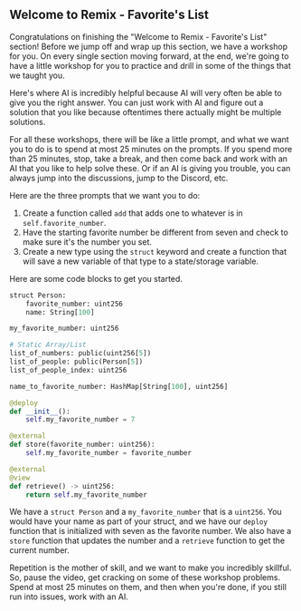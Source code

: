 ## Welcome to Remix - Favorite's List

Congratulations on finishing the "Welcome to Remix - Favorite's List" section! Before we jump off and wrap up this section, we have a workshop for you. On every single section moving forward, at the end, we're going to have a little workshop for you to practice and drill in some of the things that we taught you.

Here's where AI is incredibly helpful because AI will very often be able to give you the right answer. You can just work with AI and figure out a solution that you like because oftentimes there actually might be multiple solutions.

For all these workshops, there will be like a little prompt, and what we want you to do is to spend at most 25 minutes on the prompts. If you spend more than 25 minutes, stop, take a break, and then come back and work with an AI that you like to help solve these. Or if an AI is giving you trouble, you can always jump into the discussions, jump to the Discord, etc.

Here are the three prompts that we want you to do:

1. Create a function called `add` that adds one to whatever is in `self.favorite_number`.
2. Have the starting favorite number be different from seven and check to make sure it's the number you set.
3. Create a new type using the `struct` keyword and create a function that will save a new variable of that type to a state/storage variable.

Here are some code blocks to get you started.

```python
struct Person:
    favorite_number: uint256
    name: String[100]

my_favorite_number: uint256

# Static Array/List
list_of_numbers: public(uint256[5])
list_of_people: public(Person[5])
list_of_people_index: uint256

name_to_favorite_number: HashMap[String[100], uint256]

@deploy
def __init__():
    self.my_favorite_number = 7

@external
def store(favorite_number: uint256):
    self.my_favorite_number = favorite_number

@external
@view
def retrieve() -> uint256:
    return self.my_favorite_number
```

We have a `struct Person` and a `my_favorite_number` that is a `uint256`. You would have your name as part of your struct, and we have our `deploy` function that is initialized with seven as the favorite number. We also have a `store` function that updates the number and a `retrieve` function to get the current number.

Repetition is the mother of skill, and we want to make you incredibly skillful. So, pause the video, get cracking on some of these workshop problems. Spend at most 25 minutes on them, and then when you're done, if you still run into issues, work with an AI.
